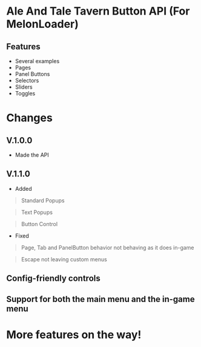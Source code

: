 # Ale And Tale Tavern Button API (For MelonLoader)

## Features

- Several examples
- Pages
- Panel Buttons
- Selectors
- Sliders
- Toggles

# Changes
## V.1.0.0
- Made the API

## V.1.1.0
- Added
> Standard Popups

> Text Popups

> Button Control

- Fixed
> Page, Tab and PanelButton behavior not behaving as it does in-game

> Escape not leaving custom menus
  
## Config-friendly controls
## Support for both the main menu and the in-game menu

# More features on the way!
